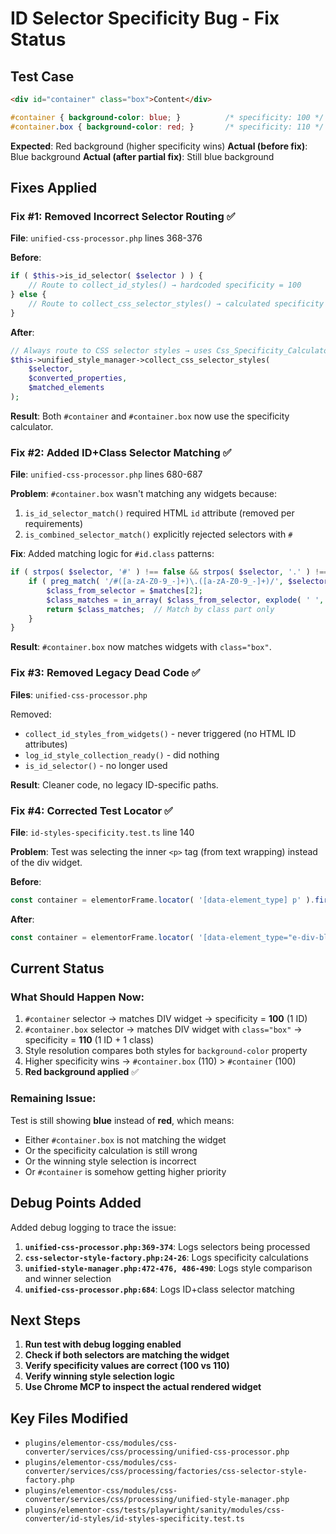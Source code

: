 # ID Selector Specificity Bug - Fix Status

## Test Case
```html
<div id="container" class="box">Content</div>
```

```css
#container { background-color: blue; }          /* specificity: 100 */
#container.box { background-color: red; }       /* specificity: 110 */
```

**Expected**: Red background (higher specificity wins)
**Actual (before fix)**: Blue background
**Actual (after partial fix)**: Still blue background

## Fixes Applied

### Fix #1: Removed Incorrect Selector Routing ✅
**File**: `unified-css-processor.php` lines 368-376

**Before**:
```php
if ( $this->is_id_selector( $selector ) ) {
    // Route to collect_id_styles() → hardcoded specificity = 100
} else {
    // Route to collect_css_selector_styles() → calculated specificity
}
```

**After**:
```php
// Always route to CSS selector styles → uses Css_Specificity_Calculator
$this->unified_style_manager->collect_css_selector_styles(
    $selector,
    $converted_properties,
    $matched_elements
);
```

**Result**: Both `#container` and `#container.box` now use the specificity calculator.

### Fix #2: Added ID+Class Selector Matching ✅
**File**: `unified-css-processor.php` lines 680-687

**Problem**: `#container.box` wasn't matching any widgets because:
1. `is_id_selector_match()` required HTML `id` attribute (removed per requirements)
2. `is_combined_selector_match()` explicitly rejected selectors with `#`

**Fix**: Added matching logic for `#id.class` patterns:
```php
if ( strpos( $selector, '#' ) !== false && strpos( $selector, '.' ) !== false ) {
    if ( preg_match( '/#([a-zA-Z0-9_-]+)\.([a-zA-Z0-9_-]+)/', $selector, $matches ) ) {
        $class_from_selector = $matches[2];
        $class_matches = in_array( $class_from_selector, explode( ' ', $classes ), true );
        return $class_matches;  // Match by class part only
    }
}
```

**Result**: `#container.box` now matches widgets with `class="box"`.

### Fix #3: Removed Legacy Dead Code ✅
**Files**: `unified-css-processor.php`

Removed:
- `collect_id_styles_from_widgets()` - never triggered (no HTML ID attributes)
- `log_id_style_collection_ready()` - did nothing
- `is_id_selector()` - no longer used

**Result**: Cleaner code, no legacy ID-specific paths.

### Fix #4: Corrected Test Locator ✅
**File**: `id-styles-specificity.test.ts` line 140

**Problem**: Test was selecting the inner `<p>` tag (from text wrapping) instead of the div widget.

**Before**:
```typescript
const container = elementorFrame.locator( '[data-element_type] p' ).first();
```

**After**:
```typescript
const container = elementorFrame.locator( '[data-element_type="e-div-block"]' ).first();
```

## Current Status

### What Should Happen Now:
1. `#container` selector → matches DIV widget → specificity = **100** (1 ID)
2. `#container.box` selector → matches DIV widget with `class="box"` → specificity = **110** (1 ID + 1 class)
3. Style resolution compares both styles for `background-color` property
4. Higher specificity wins → `#container.box` (110) > `#container` (100)
5. **Red background applied** ✅

### Remaining Issue:
Test is still showing **blue** instead of **red**, which means:
- Either `#container.box` is not matching the widget
- Or the specificity calculation is still wrong
- Or the winning style selection is incorrect
- Or `#container` is somehow getting higher priority

## Debug Points Added

Added debug logging to trace the issue:

1. **`unified-css-processor.php:369-374`**: Logs selectors being processed
2. **`css-selector-style-factory.php:24-26`**: Logs specificity calculations
3. **`unified-style-manager.php:472-476, 486-490`**: Logs style comparison and winner selection
4. **`unified-css-processor.php:684`**: Logs ID+class selector matching

## Next Steps

1. **Run test with debug logging enabled**
2. **Check if both selectors are matching the widget**
3. **Verify specificity values are correct (100 vs 110)**
4. **Verify winning style selection logic**
5. **Use Chrome MCP to inspect the actual rendered widget**

## Key Files Modified

- `plugins/elementor-css/modules/css-converter/services/css/processing/unified-css-processor.php`
- `plugins/elementor-css/modules/css-converter/services/css/processing/factories/css-selector-style-factory.php`
- `plugins/elementor-css/modules/css-converter/services/css/processing/unified-style-manager.php`
- `plugins/elementor-css/tests/playwright/sanity/modules/css-converter/id-styles/id-styles-specificity.test.ts`


